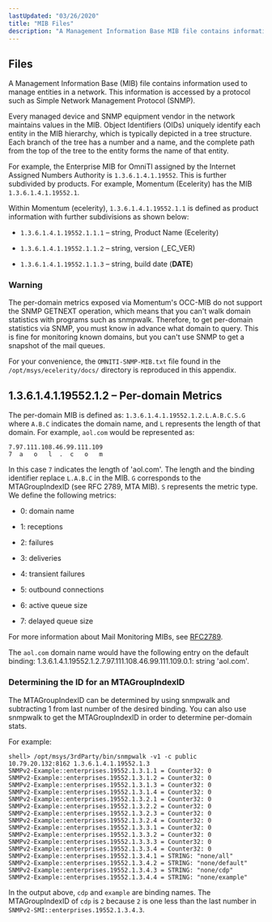 ```yaml
---
lastUpdated: "03/26/2020"
title: "MIB Files"
description: "A Management Information Base MIB file contains information used to manage entities in a network This information is accessed by a protocol such as Simple Network Management Protocol SNMP Every managed device and SNMP equipment vendor in the network maintains values in the MIB Object Identifiers OI Ds uniquely identify..."
---
```


## <a name="snmp-mib"></a> Files


A Management Information Base (MIB) file contains information used to manage entities in a network. This information is accessed by a protocol such as Simple Network Management Protocol (SNMP).

Every managed device and SNMP equipment vendor in the network maintains values in the MIB. Object Identifiers (OIDs) uniquely identify each entity in the MIB hierarchy, which is typically depicted in a tree structure. Each branch of the tree has a number and a name, and the complete path from the top of the tree to the entity forms the name of that entity.

For example, the Enterprise MIB for OmniTI assigned by the Internet Assigned Numbers Authority is `1.3.6.1.4.1.19552`. This is further subdivided by products. For example, Momentum (Ecelerity) has the MIB `1.3.6.1.4.1.19552.1`.

Within Momentum (ecelerity), `1.3.6.1.4.1.19552.1.1` is defined as product information with further subdivisions as shown below:

*   `1.3.6.1.4.1.19552.1.1.1` – string, Product Name (Ecelerity)

*   `1.3.6.1.4.1.19552.1.1.2` – string, version (_EC_VER)

*   `1.3.6.1.4.1.19552.1.1.3` – string, build date (__DATE__)

### Warning

The per-domain metrics exposed via Momentum's OCC-MIB do not support the SNMP GETNEXT operation, which means that you can't walk domain statistics with programs such as snmpwalk. Therefore, to get per-domain statistics via SNMP, you must know in advance what domain to query. This is fine for monitoring known domains, but you can't use SNMP to get a snapshot of the mail queues.

For your convenience, the `OMNITI-SNMP-MIB.txt` file found in the `/opt/msys/ecelerity/docs/` directory is reproduced in this appendix.

## <a name="snmp-mib-per-domain-metrics"></a> 1.3.6.1.4.1.19552.1.2 – Per-domain Metrics

The per-domain MIB is defined as: `1.3.6.1.4.1.19552.1.2.L.A.B.C.S.G` where `A.B.C` indicates the domain name, and `L` represents the length of that domain. For example, `aol.com` would be represented as:

```
7.97.111.108.46.99.111.109
7  a   o   l  .  c   o   m
```

In this case `7` indicates the length of 'aol.com'. The length and the binding identifier replace `L.A.B.C` in the MIB. `G` corresponds to the MTAGroupIndexID (see RFC 2789, MTA MIB). `S` represents the metric type. We define the following metrics:

*   0: domain name

*   1: receptions

*   2: failures

*   3: deliveries

*   4: transient failures

*   5: outbound connections

*   6: active queue size

*   7: delayed queue size

For more information about Mail Monitoring MIBs, see [RFC2789](http://tools.ietf.org/html/rfc2789).

The `aol.com` domain name would have the following entry on the default binding: 1.3.6.1.4.1.19552.1.2.7.97.111.108.46.99.111.109.0.1: string 'aol.com'.

### <a name="snmp-mib-MTAGroupIndexID"></a> Determining the ID for an MTAGroupIndexID

The MTAGroupIndexID can be determined by using snmpwalk and subtracting 1 from last number of the desired binding. You can also use snmpwalk to get the MTAGroupIndexID in order to determine per-domain stats.

For example:

```
shell> /opt/msys/3rdParty/bin/snmpwalk -v1 -c public
10.79.20.132:8162 1.3.6.1.4.1.19552.1.3
SNMPv2-Example::enterprises.19552.1.3.1.1 = Counter32: 0
SNMPv2-Example::enterprises.19552.1.3.1.2 = Counter32: 0
SNMPv2-Example::enterprises.19552.1.3.1.3 = Counter32: 0
SNMPv2-Example::enterprises.19552.1.3.1.4 = Counter32: 0
SNMPv2-Example::enterprises.19552.1.3.2.1 = Counter32: 0
SNMPv2-Example::enterprises.19552.1.3.2.2 = Counter32: 0
SNMPv2-Example::enterprises.19552.1.3.2.3 = Counter32: 0
SNMPv2-Example::enterprises.19552.1.3.2.4 = Counter32: 0
SNMPv2-Example::enterprises.19552.1.3.3.1 = Counter32: 0
SNMPv2-Example::enterprises.19552.1.3.3.2 = Counter32: 0
SNMPv2-Example::enterprises.19552.1.3.3.3 = Counter32: 0
SNMPv2-Example::enterprises.19552.1.3.3.4 = Counter32: 0
SNMPv2-Example::enterprises.19552.1.3.4.1 = STRING: "none/all"
SNMPv2-Example::enterprises.19552.1.3.4.2 = STRING: "none/default"
SNMPv2-Example::enterprises.19552.1.3.4.3 = STRING: "none/cdp"
SNMPv2-Example::enterprises.19552.1.3.4.4 = STRING: "none/example"
```

In the output above, `cdp` and `example` are binding names. The MTAGroupIndexID of `cdp` is `2` because `2` is one less than the last number in `SNMPv2-SMI::enterprises.19552.1.3.4.3`.